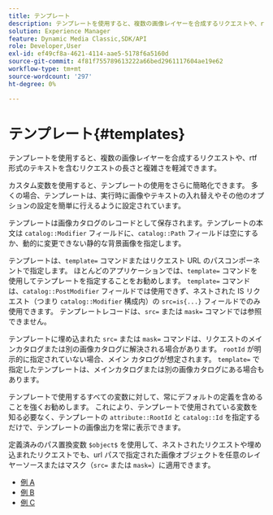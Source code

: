 ```yaml
---
title: テンプレート
description: テンプレートを使用すると、複数の画像レイヤーを合成するリクエストや、rtf 形式のテキストを含むリクエストの長さと複雑さを軽減できます。
solution: Experience Manager
feature: Dynamic Media Classic,SDK/API
role: Developer,User
exl-id: ef49cf8a-4621-4114-aae5-5178f6a5160d
source-git-commit: 4f81f755789613222a66bed2961117604ae19e62
workflow-type: tm+mt
source-wordcount: '297'
ht-degree: 0%

---
```


# テンプレート{#templates}

テンプレートを使用すると、複数の画像レイヤーを合成するリクエストや、rtf 形式のテキストを含むリクエストの長さと複雑さを軽減できます。

カスタム変数を使用すると、テンプレートの使用をさらに簡略化できます。 多くの場合、テンプレートは、実行時に画像やテキストの入れ替えやその他のオプションの設定を簡単に行えるように設定されています。

テンプレートは画像カタログのレコードとして保存されます。テンプレートの本文は `catalog::Modifier` フィールドに、`catalog::Path` フィールドは空にするか、動的に変更できない静的な背景画像を指定します。

テンプレートは、`template=` コマンドまたはリクエスト URL のパスコンポーネントで指定します。 ほとんどのアプリケーションでは、`template=` コマンドを使用してテンプレートを指定することをお勧めします。 `template=` コマンドは、`catalog::PostModifier` フィールドでは使用できず、ネストされた IS リクエスト（つまり `catalog::Modifier` 構成内）の `src=is{...}` フィールドでのみ使用できます。 テンプレートレコードは、`src=` または `mask=` コマンドでは参照できません。

テンプレートに埋め込まれた `src=` または `mask=` コマンドは、リクエストのメインカタログまたは別の画像カタログに解決される場合があります。 `rootId` が明示的に指定されていない場合、メイン カタログが想定されます。 `template=` で指定したテンプレートは、メインカタログまたは別の画像カタログにある場合もあります。

テンプレートで使用するすべての変数に対して、常にデフォルトの定義を含めることを強くお勧めします。 これにより、テンプレートで使用されている変数を知る必要なく、テンプレートの `attribute::RootId` と `catalog::Id` を指定するだけで、テンプレートの画像出力を常に表示できます。

定義済みのパス置換変数 `$object$` を使用して、ネストされたリクエストや埋め込まれたリクエストでも、url パスで指定された画像オブジェクトを任意のレイヤーソースまたはマスク（`src=` または `mask=`）に適用できます。

* [例 A](r-example-a.md)
* [例 B](r-example-b.md)
* [例 C](r-example-c.md)
